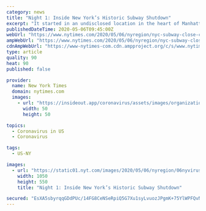 ```yaml
---
category: news
title: "Night 1: Inside New York’s Historic Subway Shutdown"
excerpt: "It started in an undisclosed location in the heart of Manhattan with a man who had been nicknamed the “Shutdown Czar.” Sprawled across a digital screen the width of a football field, brightly lit rectangles representing subway trains rolled along a map of the New York City transit system in real time."
publishedDateTime: 2020-05-06T09:45:00Z
webUrl: "https://www.nytimes.com/2020/05/06/nyregion/nyc-subway-close-coronavirus.html"
ampWebUrl: "https://www.nytimes.com/2020/05/06/nyregion/nyc-subway-close-coronavirus.amp.html"
cdnAmpWebUrl: "https://www-nytimes-com.cdn.ampproject.org/c/s/www.nytimes.com/2020/05/06/nyregion/nyc-subway-close-coronavirus.amp.html"
type: article
quality: 90
heat: 90
published: false

provider:
  name: New York Times
  domain: nytimes.com
  images:
    - url: "https://insideout.app/coronavirus/assets/images/organizations/nytimes.com-50x50.jpg"
      width: 50
      height: 50

topics:
  - Coronavirus in US
  - Coronavirus

tags:
  - US-NY

images:
  - url: "https://static01.nyt.com/images/2020/05/06/nyregion/06nyvirus-subway1/06nyvirus-subway1-facebookJumbo-v2.jpg"
    width: 1050
    height: 550
    title: "Night 1: Inside New York’s Historic Subway Shutdown"

secured: "EsXA5sbyrqqGDdPUc/14FG8CeNSeRpiQ5G7Xu1syLvuozJPgmK+75YlWPFQvNs5tdxEFrZEvwyKMMCHbDxfvyOJWdidWvbQ6zafl4LXMHFuKHrNpY+14fbxwESZocbMgIZI6RQVA+npG8UHLB16lurTn31RwIKu6j4/UFaT1PBs43csPc7Xl8Uy6myukeH/ppiPwuz064jnk1Nb4JuyOXVENNW8WZR37zh1HQjnmFmLIuaSd7+61XgrIpSeXJ42pQd7XwiaTmJbACMm+dQFjdlzfs6QQ8oCCJWFp5OLedG3hhAn/CehcM07gLOnha9l7;OtA4UIUIcJeuScpGNebBzQ=="
---
```


